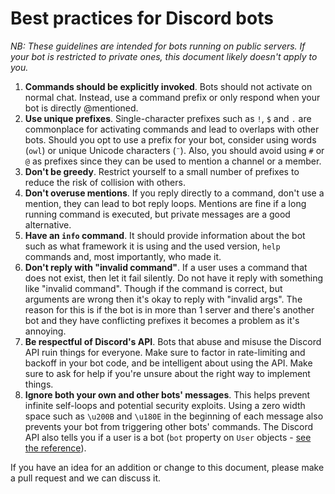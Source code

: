 # Best practices for Discord bots


*NB: These guidelines are intended for bots running on public servers. If your
bot is restricted to private ones, this document likely doesn't apply to you.*

1. **Commands should be explicitly invoked**. Bots should not activate on
normal chat. Instead, use a command prefix or only respond when your bot is
directly @mentioned.
2. **Use unique prefixes**. Single-character prefixes such as `!`, `$` and `.`
are commonplace for activating commands and lead to overlaps with other bots.
Should you opt to use a prefix for your bot, consider using words (`owl`) or
unique Unicode characters (`¨`). Also, you should avoid using `#` or `@` as
prefixes since they can be used to mention a channel or a member.
3. **Don't be greedy**. Restrict yourself to a small number of prefixes to
reduce the risk of collision with others.
4. **Don't overuse mentions**. If you reply directly to a command, don't use a
mention, they can lead to bot reply loops. Mentions are fine if a long running
command is executed, but private messages are a good alternative.
5. **Have an `info` command**. It should provide information about the bot
such as what framework it is using and the used version, `help` commands and,
most importantly, who made it.
6. **Don't reply with "invalid command"**. If a user uses a command that does
not exist, then let it fail silently. Do not have it reply with something like
"invalid command". Though if the command is correct, but arguments are wrong
then it's okay to reply with "invalid args". The reason for this is if the bot
is in more than 1 server and there's another bot and they have conflicting
prefixes it becomes a problem as it's annoying.
7. **Be respectful of Discord's API**. Bots that abuse and misuse the Discord
API ruin things for everyone. Make sure to factor in rate-limiting and backoff
in your bot code, and be intelligent about using the API. Make sure to ask for
help if you're unsure about the right way to implement things.
8. **Ignore both your own and other bots' messages**. This helps prevent infinite
self-loops and potential security exploits. Using a zero width space such as `\u200B`
and `\u180E` in the beginning of each message also prevents your bot from
triggering other bots' commands. The Discord API also tells you if a user is a bot
(`bot` property on `User` objects -
[see the reference](https://discordapp.com/developers/docs/resources/user#user-object)).

If you have an idea for an addition or change to this document, please make a
pull request and we can discuss it.
